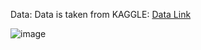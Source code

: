 Data:   Data is taken from KAGGLE: [Data Link](https://www.kaggle.com/datasets/blastchar/telco-customer-churn)

![image](https://user-images.githubusercontent.com/74736473/212339657-a070ef57-11d8-4f8a-af3d-102f523d8dcc.png)
